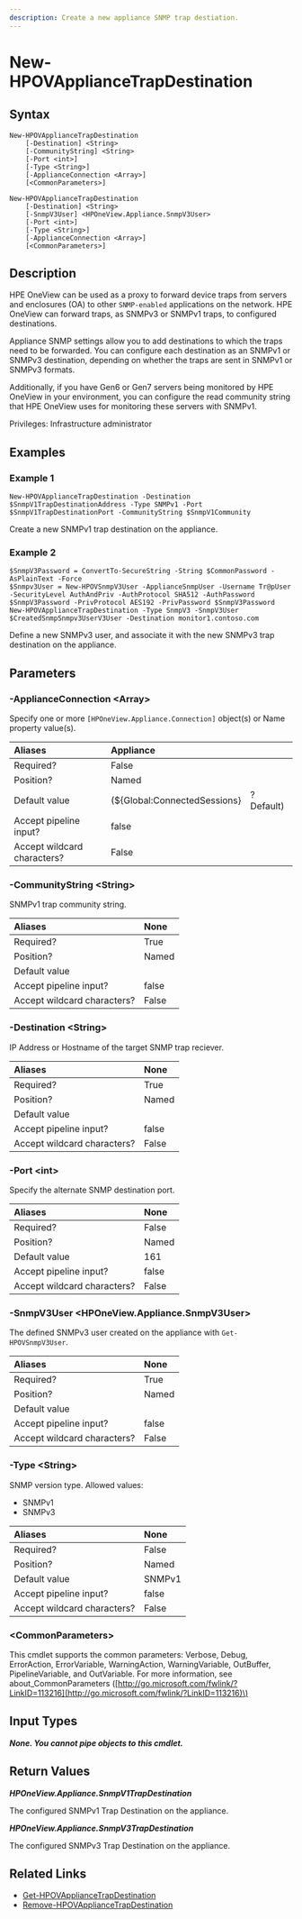```yaml
---
description: Create a new appliance SNMP trap destiation.
---
```


# New-HPOVApplianceTrapDestination

## Syntax

```text
New-HPOVApplianceTrapDestination
    [-Destination] <String>
    [-CommunityString] <String>
    [-Port <int>]
    [-Type <String>]
    [-ApplianceConnection <Array>]
    [<CommonParameters>]
```

```text
New-HPOVApplianceTrapDestination
    [-Destination] <String>
    [-SnmpV3User] <HPOneView.Appliance.SnmpV3User>
    [-Port <int>]
    [-Type <String>]
    [-ApplianceConnection <Array>]
    [<CommonParameters>]
```

## Description

HPE OneView can be used as a proxy to forward device traps from servers and enclosures \(OA\) to other `SNMP-enabled` applications on the network. HPE OneView can forward traps, as SNMPv3 or SNMPv1 traps, to configured destinations.

Appliance SNMP settings allow you to add destinations to which the traps need to be forwarded. You can configure each destination as an SNMPv1 or SNMPv3 destination, depending on whether the traps are sent in SNMPv1 or SNMPv3 formats.

Additionally, if you have Gen6 or Gen7 servers being monitored by HPE OneView in your environment, you can configure the read community string that HPE OneView uses for monitoring these servers with SNMPv1.

Privileges: Infrastructure administrator

## Examples

### Example 1

```text
New-HPOVApplianceTrapDestination -Destination $SnmpV1TrapDestinationAddress -Type SNMPv1 -Port $SnmpV1TrapDestinationPort -CommunityString $SnmpV1Community
```

Create a new SNMPv1 trap destination on the appliance.

### Example 2

```text
$SnmpV3Password = ConvertTo-SecureString -String $CommonPassword -AsPlainText -Force
$Snmpv3User = New-HPOVSnmpV3User -ApplianceSnmpUser -Username Tr@pUser -SecurityLevel AuthAndPriv -AuthProtocol SHA512 -AuthPassword $SnmpV3Password -PrivProtocol AES192 -PrivPassword $SnmpV3Password
New-HPOVApplianceTrapDestination -Type SnmpV3 -SnmpV3User $CreatedSnmpSnmpv3UserV3User -Destination monitor1.contoso.com
```

Define a new SNMPv3 user, and associate it with the new SNMPv3 trap destination on the appliance.

## Parameters

### -ApplianceConnection &lt;Array&gt;

Specify one or more `[HPOneView.Appliance.Connection]` object\(s\) or Name property value\(s\).

| Aliases | Appliance |  |
| :--- | :--- | :--- |
| Required? | False |  |
| Position? | Named |  |
| Default value | \(${Global:ConnectedSessions} | ? Default\) |
| Accept pipeline input? | false |  |
| Accept wildcard characters? | False |  |

### -CommunityString &lt;String&gt;

SNMPv1 trap community string.

| Aliases | None |
| :--- | :--- |
| Required? | True |
| Position? | Named |
| Default value |  |
| Accept pipeline input? | false |
| Accept wildcard characters? | False |

### -Destination &lt;String&gt;

IP Address or Hostname of the target SNMP trap reciever.

| Aliases | None |
| :--- | :--- |
| Required? | True |
| Position? | Named |
| Default value |  |
| Accept pipeline input? | false |
| Accept wildcard characters? | False |

### -Port &lt;int&gt;

Specify the alternate SNMP destination port.

| Aliases | None |
| :--- | :--- |
| Required? | False |
| Position? | Named |
| Default value | 161 |
| Accept pipeline input? | false |
| Accept wildcard characters? | False |

### -SnmpV3User &lt;HPOneView.Appliance.SnmpV3User&gt;

The defined SNMPv3 user created on the appliance with `Get-HPOVSnmpV3User`.

| Aliases | None |
| :--- | :--- |
| Required? | True |
| Position? | Named |
| Default value |  |
| Accept pipeline input? | false |
| Accept wildcard characters? | False |

### -Type &lt;String&gt;

SNMP version type. Allowed values:

* SNMPv1
* SNMPv3

| Aliases | None |
| :--- | :--- |
| Required? | False |
| Position? | Named |
| Default value | SNMPv1 |
| Accept pipeline input? | false |
| Accept wildcard characters? | False |

### &lt;CommonParameters&gt;

This cmdlet supports the common parameters: Verbose, Debug, ErrorAction, ErrorVariable, WarningAction, WarningVariable, OutBuffer, PipelineVariable, and OutVariable. For more information, see about\_CommonParameters \([http://go.microsoft.com/fwlink/?LinkID=113216](http://go.microsoft.com/fwlink/?LinkID=113216)\)

## Input Types

_**None. You cannot pipe objects to this cmdlet.**_

## Return Values

_**HPOneView.Appliance.SnmpV1TrapDestination**_

The configured SNMPv1 Trap Destination on the appliance.

_**HPOneView.Appliance.SnmpV3TrapDestination**_

The configured SNMPv3 Trap Destination on the appliance.

## Related Links

* [Get-HPOVApplianceTrapDestination](get-hpovappliancetrapdestination.md)
* [Remove-HPOVApplianceTrapDestination](remove-hpovappliancetrapdestination.md)

